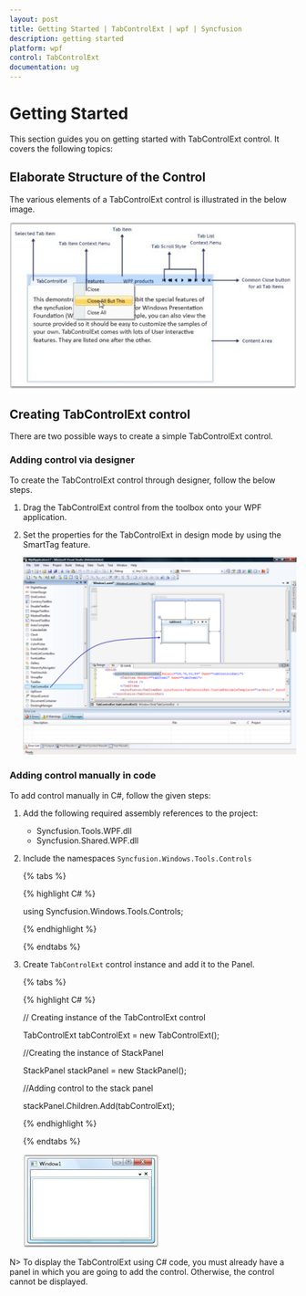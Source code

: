 ```yaml
---
layout: post
title: Getting Started | TabControlExt | wpf | Syncfusion
description: getting started
platform: wpf
control: TabControlExt
documentation: ug
---
```


# Getting Started

This section guides you on getting started with TabControlExt control. It covers the following topics:

## Elaborate Structure of the Control

The various elements of a TabControlExt control is illustrated in the below image.

![](Getting-Started_images/Getting-Started_img1.jpeg)


## Creating TabControlExt control

There are two possible ways to create a simple TabControlExt control.

### Adding control via designer

To create the TabControlExt control through designer, follow the below steps.

1. Drag the TabControlExt control from the toolbox onto your WPF application.

2. Set the properties for the TabControlExt in design mode by using the SmartTag feature.

   ![](Getting-Started_images/Getting-Started_img2.png)

### Adding control manually in code

To add control manually in C#, follow the given steps:

1. Add the following required assembly references to the project:

   * Syncfusion.Tools.WPF.dll
   * Syncfusion.Shared.WPF.dll

2. Include the namespaces `Syncfusion.Windows.Tools.Controls`

   {% tabs %}

   {% highlight C# %}

   using Syncfusion.Windows.Tools.Controls;

   {% endhighlight %}

   {% endtabs %}

3. Create `TabControlExt` control instance and add it to the Panel.

   {% tabs %}

   {% highlight C# %}

   // Creating instance of the TabControlExt control

   TabControlExt tabControlExt = new TabControlExt();

   //Creating the instance of StackPanel

   StackPanel stackPanel = new StackPanel();          

   //Adding control to the stack panel

   stackPanel.Children.Add(tabControlExt); 

   {% endhighlight %}

   {% endtabs %}

   ![](Getting-Started_images/Getting-Started_img3.jpeg)

N> To display the TabControlExt using C# code, you must already have a panel in which you are going to add the control. Otherwise, the control cannot be displayed.

